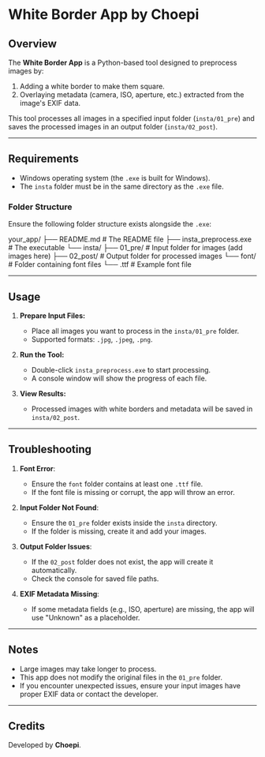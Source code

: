 # White Border App by Choepi

## Overview
The **White Border App** is a Python-based tool designed to preprocess images by:
1. Adding a white border to make them square.
2. Overlaying metadata (camera, ISO, aperture, etc.) extracted from the image's EXIF data.

This tool processes all images in a specified input folder (`insta/01_pre`) and saves the processed images in an output folder (`insta/02_post`).

---

## Requirements
- Windows operating system (the `.exe` is built for Windows).
- The `insta` folder must be in the same directory as the `.exe` file.

### Folder Structure
Ensure the following folder structure exists alongside the `.exe`:

your_app/
├── README.md            # The README file
├── insta_preprocess.exe # The executable
└── insta/
    ├── 01_pre/          # Input folder for images (add images here)
    ├── 02_post/         # Output folder for processed images
    └── font/            # Folder containing font files
        └── <font>.ttf   # Example font file



---

## Usage

1. **Prepare Input Files:**
   - Place all images you want to process in the `insta/01_pre` folder.
   - Supported formats: `.jpg`, `.jpeg`, `.png`.

2. **Run the Tool:**
   - Double-click `insta_preprocess.exe` to start processing.
   - A console window will show the progress of each file.

3. **View Results:**
   - Processed images with white borders and metadata will be saved in `insta/02_post`.

---

## Troubleshooting

1. **Font Error**:
   - Ensure the `font` folder contains at least one `.ttf` file.
   - If the font file is missing or corrupt, the app will throw an error.

2. **Input Folder Not Found**:
   - Ensure the `01_pre` folder exists inside the `insta` directory.
   - If the folder is missing, create it and add your images.

3. **Output Folder Issues**:
   - If the `02_post` folder does not exist, the app will create it automatically.
   - Check the console for saved file paths.

4. **EXIF Metadata Missing**:
   - If some metadata fields (e.g., ISO, aperture) are missing, the app will use "Unknown" as a placeholder.

---

## Notes
- Large images may take longer to process.
- This app does not modify the original files in the `01_pre` folder.
- If you encounter unexpected issues, ensure your input images have proper EXIF data or contact the developer.

---

## Credits
Developed by **Choepi**.

